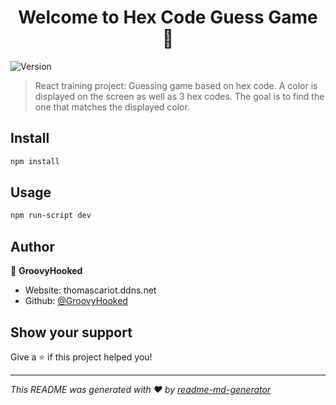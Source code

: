 <h1 align="center">Welcome to Hex Code Guess Game 👋</h1>
<p>
  <img alt="Version" src="https://img.shields.io/badge/version-0.0.0-blue.svg?cacheSeconds=2592000" />
</p>

> React training project: Guessing game based on hex code. A color is displayed on the screen as well as 3 hex codes. The goal is to find the one that matches the displayed color.

## Install

```sh
npm install
```

## Usage

```sh
npm run-script dev
```

## Author

👤 **GroovyHooked**

* Website: thomascariot.ddns.net
* Github: [@GroovyHooked](https://github.com/GroovyHooked)

## Show your support

Give a ⭐️ if this project helped you!

***
_This README was generated with ❤️ by [readme-md-generator](https://github.com/kefranabg/readme-md-generator)_
